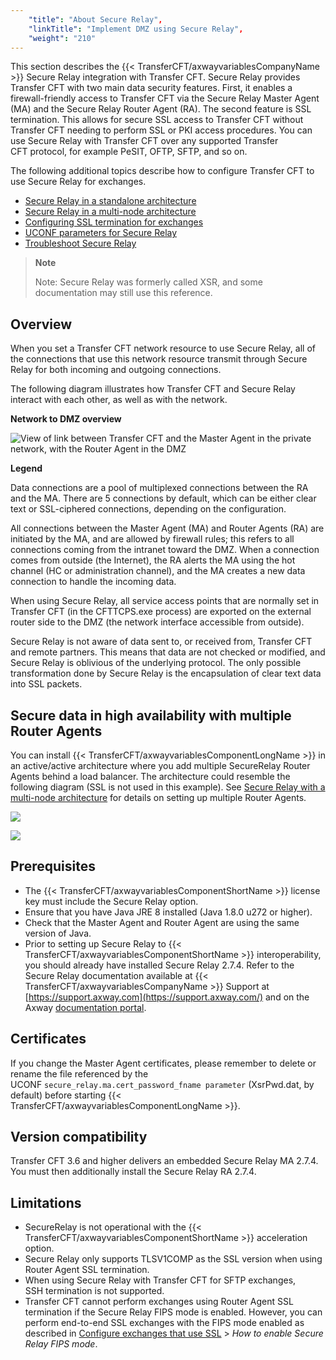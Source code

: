 ```yaml
---
    "title": "About Secure Relay",
    "linkTitle": "Implement DMZ using Secure Relay",
    "weight": "210"
---
```

This section describes the {{< TransferCFT/axwayvariablesCompanyName  >}} Secure Relay integration with Transfer CFT. Secure Relay provides Transfer CFT with two main data security features. First, it enables a firewall-friendly access to Transfer CFT via the Secure Relay Master Agent (MA) and the Secure Relay Router Agent (RA). The second feature is SSL termination. This allows for secure SSL access to Transfer CFT without Transfer CFT needing to perform SSL or PKI access procedures. You can use Secure Relay with Transfer CFT over any supported Transfer CFT protocol, for example PeSIT, OFTP, SFTP, and so on.

The following additional topics describe how to configure Transfer CFT to use Secure Relay for exchanges.

- [Secure Relay in a standalone architecture](cft_sr_configuration)
- [Secure Relay in a multi-node architecture](cft_sr_conf_multinode)
- [Configuring SSL termination for exchanges](sr_ssl)
- [UCONF parameters for Secure Relay](sr_parameters)
- [Troubleshoot Secure Relay](sr_troubleshooting)

> **Note**
>
> Note: Secure Relay was formerly called XSR, and some documentation may still use this reference.

Overview
--------

When you set a Transfer CFT network resource to use Secure Relay, all of the connections that use this network resource transmit through Secure Relay for both incoming and outgoing connections.

The following diagram illustrates how Transfer CFT and Secure Relay interact with each other, as well as with the network.

********Network to DMZ overview********

![View of link between Transfer CFT and the Master Agent in the private network, with the Router Agent in the DMZ](/Images/TransferCFT/sr_new4.png)

****Legend****

Data connections are a pool of multiplexed connections between the RA and the MA. There are 5 connections by default, which can be either clear text or SSL-ciphered connections, depending on the configuration.

All connections between the Master Agent (MA) and Router Agents (RA) are initiated by the MA, and are allowed by firewall rules; this refers to all connections coming from the intranet toward the DMZ. When a connection comes from outside (the Internet), the RA alerts the MA using the hot channel (HC or administration channel), and the MA creates a new data connection to handle the incoming data.

When using Secure Relay, all service access points that are normally set in Transfer CFT (in the CFTTCPS.exe process) are exported on the external router side to the DMZ (the network interface accessible from outside).

Secure Relay is not aware of data sent to, or received from, Transfer CFT and remote partners. This means that data are not checked or modified, and Secure Relay is oblivious of the underlying protocol. The only possible transformation done by Secure Relay is the encapsulation of clear text data into SSL packets.

Secure data in high availability with multiple Router Agents
------------------------------------------------------------

You can install {{< TransferCFT/axwayvariablesComponentLongName  >}} in an active/active architecture where you add multiple SecureRelay Router Agents behind a load balancer. The architecture could resemble the following diagram (SSL is not used in this example). See [Secure Relay with a multi-node architecture](cft_sr_conf_multinode) for details on setting up multiple Router Agents.

![](/Images/TransferCFT/sec_relay_multi_RA.png)

![](/Images/TransferCFT/sr_add_node.png)

Prerequisites
-------------

- The {{< TransferCFT/axwayvariablesComponentShortName  >}} license key must include the Secure Relay option.
- Ensure that you have Java JRE 8 installed (Java 1.8.0 u272 or higher).
- Check that the Master Agent and Router Agent are using the same version of Java.
- Prior to setting up Secure Relay to {{< TransferCFT/axwayvariablesComponentShortName  >}} interoperability, you should already have installed Secure Relay 2.7.4. Refer to the Secure Relay documentation available at {{< TransferCFT/axwayvariablesCompanyName  >}} Support at [https://support.axway.com](https://support.axway.com/) and on the Axway [documentation portal](https://docs.axway.com/).

Certificates
------------

If you change the Master Agent certificates, please remember to delete or rename the file referenced by the UCONF `secure_relay.ma.cert_password_fname parameter` (XsrPwd.dat, by default) before starting {{< TransferCFT/axwayvariablesComponentLongName  >}}.

Version compatibility
---------------------

Transfer CFT 3.6 and higher delivers an embedded Secure Relay MA 2.7.4. You must then additionally install the Secure Relay RA 2.7.4.

Limitations
-----------

- SecureRelay is not operational with the {{< TransferCFT/axwayvariablesComponentShortName  >}} acceleration option.
- Secure Relay only supports TLSV1COMP as the SSL version when using Router Agent SSL termination.
- When using Secure Relay with Transfer CFT for SFTP exchanges, SSH termination is not supported.
- Transfer CFT cannot perform exchanges using Router Agent SSL termination if the Secure Relay FIPS mode is enabled. However, you can perform end-to-end SSL exchanges with the FIPS mode enabled as described in [Configure exchanges that use SSL](sr_ssl) &gt; *How to enable Secure Relay FIPS mode*.
